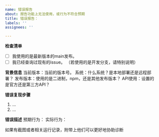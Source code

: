 ```yaml
---
name: 错误报告
about: 报告功能上无法使用，或行为不符合预期
title: 错误报告：
labels: ''
assignees: ''

---
```


**检查清单**
- [ ] 我使用的是最新版本的main发布。
- [ ] 我已经查询过现有的issue。
（若使用的是开发分支，请特别说明）

**背景信息**
当前版本：当前的版本号。
系统：什么系统？是本地部署还是远程部署？
发布版本：使用的是二进制，npm，还是其他发布版本？
API使用：设置的是官方还是第三方API？

**错误复现步骤**
1. ...
2. ...

**错误描述**
预期行为：
实际行为：

如果有截图或者相关运行记录，附带上他们可以更好地协助诊断
